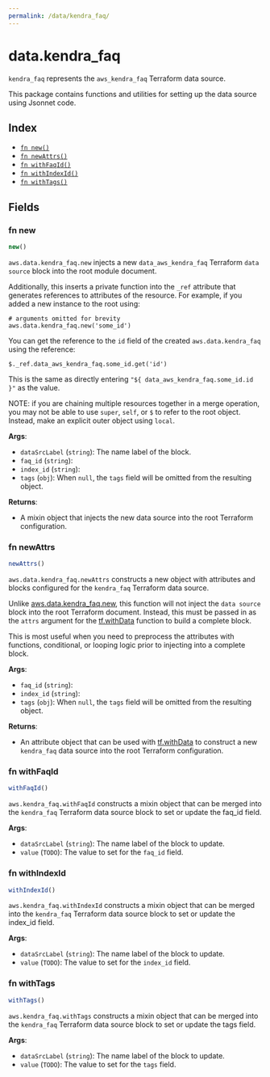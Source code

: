 ```yaml
---
permalink: /data/kendra_faq/
---
```


# data.kendra_faq

`kendra_faq` represents the `aws_kendra_faq` Terraform data source.



This package contains functions and utilities for setting up the data source using Jsonnet code.


## Index

* [`fn new()`](#fn-new)
* [`fn newAttrs()`](#fn-newattrs)
* [`fn withFaqId()`](#fn-withfaqid)
* [`fn withIndexId()`](#fn-withindexid)
* [`fn withTags()`](#fn-withtags)

## Fields

### fn new

```ts
new()
```


`aws.data.kendra_faq.new` injects a new `data_aws_kendra_faq` Terraform `data source`
block into the root module document.

Additionally, this inserts a private function into the `_ref` attribute that generates references to attributes of the
resource. For example, if you added a new instance to the root using:

    # arguments omitted for brevity
    aws.data.kendra_faq.new('some_id')

You can get the reference to the `id` field of the created `aws.data.kendra_faq` using the reference:

    $._ref.data_aws_kendra_faq.some_id.get('id')

This is the same as directly entering `"${ data_aws_kendra_faq.some_id.id }"` as the value.

NOTE: if you are chaining multiple resources together in a merge operation, you may not be able to use `super`, `self`,
or `$` to refer to the root object. Instead, make an explicit outer object using `local`.

**Args**:
  - `dataSrcLabel` (`string`): The name label of the block.
  - `faq_id` (`string`): 
  - `index_id` (`string`): 
  - `tags` (`obj`):  When `null`, the `tags` field will be omitted from the resulting object.

**Returns**:
- A mixin object that injects the new data source into the root Terraform configuration.


### fn newAttrs

```ts
newAttrs()
```


`aws.data.kendra_faq.newAttrs` constructs a new object with attributes and blocks configured for the `kendra_faq`
Terraform data source.

Unlike [aws.data.kendra_faq.new](#fn-kendrafaqnew), this function will not inject the `data source`
block into the root Terraform document. Instead, this must be passed in as the `attrs` argument for the
[tf.withData](https://github.com/tf-libsonnet/core/tree/main/docs#fn-withdata) function to build a complete block.

This is most useful when you need to preprocess the attributes with functions, conditional, or looping logic prior to
injecting into a complete block.

**Args**:
  - `faq_id` (`string`): 
  - `index_id` (`string`): 
  - `tags` (`obj`):  When `null`, the `tags` field will be omitted from the resulting object.

**Returns**:
  - An attribute object that can be used with [tf.withData](https://github.com/tf-libsonnet/core/tree/main/docs#fn-withdata) to construct a new `kendra_faq` data source into the root Terraform configuration.


### fn withFaqId

```ts
withFaqId()
```

`aws.kendra_faq.withFaqId` constructs a mixin object that can be merged into the `kendra_faq`
Terraform data source block to set or update the faq_id field.



**Args**:
  - `dataSrcLabel` (`string`): The name label of the block to update.
  - `value` (`TODO`): The value to set for the `faq_id` field.


### fn withIndexId

```ts
withIndexId()
```

`aws.kendra_faq.withIndexId` constructs a mixin object that can be merged into the `kendra_faq`
Terraform data source block to set or update the index_id field.



**Args**:
  - `dataSrcLabel` (`string`): The name label of the block to update.
  - `value` (`TODO`): The value to set for the `index_id` field.


### fn withTags

```ts
withTags()
```

`aws.kendra_faq.withTags` constructs a mixin object that can be merged into the `kendra_faq`
Terraform data source block to set or update the tags field.



**Args**:
  - `dataSrcLabel` (`string`): The name label of the block to update.
  - `value` (`TODO`): The value to set for the `tags` field.
